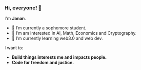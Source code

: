 ### Hi, everyone! 👋

I'm **Janan**.

- 🔭 I’m currently a sophomore student.
- 🌱 I’m am interested in AI, Math, Economics and Cryptography.
- 👯 I’m currently learning web3.0 and web dev.

I want to:
* **Build things interests me and impacts people.**
* **Code for freedom and justice.**


<!--
test github-flavored markdown
-->

